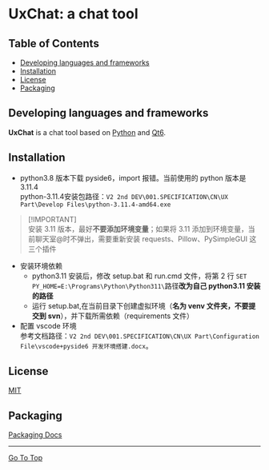 # UxChat: a chat tool
## Table of Contents
- [Developing languages and frameworks](#Developing-languages-and-frameworks)
- [Installation](#Installation)
- [License](#License)
- [Packaging](#Packaging)
## Developing languages and frameworks
**UxChat** is a chat tool based on [Python](https://docs.python.org/3/tutorial/index.html) and [Qt6](https://doc.qt.io/qtforpython-6/quickstart.html#quick-start).
## Installation
- python3.8 版本下载 pyside6，import 报错。当前使用的 python 版本是 3.11.4<br>
python-3.11.4安装包路径：`V2 2nd DEV\001.SPECIFICATION\CN\UX Part\Develop Files\python-3.11.4-amd64.exe`<br>
> [!IMPORTANT]<br>
> 安装 3.11 版本，最好**不要添加环境变量**；如果将 3.11 添加到环境变量，当前聊天室@时不弹出，需要重新安装 requests、Pillow、PySimpleGUI 这三个插件
- 安装环境依赖
  - python3.11 安装后，修改 setup.bat 和 run.cmd 文件，将第 2 行 `SET PY_HOME=E:\Programs\Python\Python311\`路径**改为自己 python3.11 安装的路径**<br>
  - 运行 setup.bat,在当前目录下创建虚拟环境（**名为 venv 文件夹，不要提交到 svn**），并下载所需依赖（requirements 文件）<br>
- 配置 vscode 环境<br>
  参考文档路径：`V2 2nd DEV\001.SPECIFICATION\CN\UX Part\Configuration File\vscode+pyside6 开发环境搭建.docx`。
## License
[MIT](https://github.com/imc-ux/UxChat/blob/main/LICENSE)
## Packaging
[Packaging Docs](https://github.com/imc-ux/UxChat/blob/main/pyinstaller%E6%89%93%E5%8C%85.md)<br>
<hr/>

[Go To Top](#Table-of-Contents)

